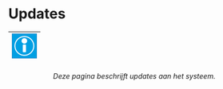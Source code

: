 # Updates


|<center>![algemene_info50x50.png](../Attachments/algemene_info50x50-64608d08-43a7-4b75-90b8-e42c120d0447.png)|
|-|
<h6 class="bigger-text">
	<center>
		Deze pagina beschrijft updates aan het systeem.
	</center>
</h6>